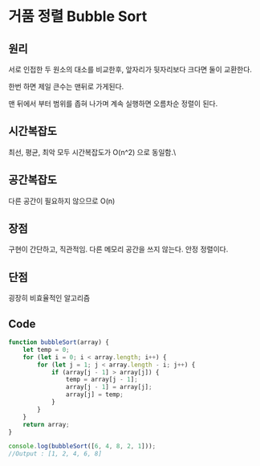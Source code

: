 # 거품 정렬 Bubble Sort

## 원리
서로 인접한 두 원소의 대소를 비교한후, 앞자리가 뒷자리보다 크다면 둘이 교환한다.

한번 하면 제일 큰수는 맨뒤로 가게된다.

맨 뒤에서 부터 범위를 좁혀 나가며 계속 실행하면 오름차순 정렬이 된다.

## 시간복잡도
최선, 평균, 최악 모두 시간복잡도가 O(n^2) 으로 동일함.\

## 공간복잡도
다른 공간이 필요하지 않으므로 O(n)

## 장점
구현이 간단하고,  직관적임.
다른 메모리 공간을 쓰지 않는다.
안정 정렬이다.

## 단점
굉장히 비효율적인 알고리즘

## Code
```js
function bubbleSort(array) {
    let temp = 0;
    for (let i = 0; i < array.length; i++) {
        for (let j = 1; j < array.length - i; j++) {
            if (array[j - 1] > array[j]) {
                temp = array[j - 1];
                array[j - 1] = array[j];
                array[j] = temp;
            }
        }
    }
    return array;
}

console.log(bubbleSort([6, 4, 8, 2, 1]));
//Output : [1, 2, 4, 6, 8]
```